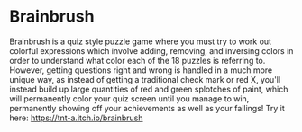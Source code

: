 # Brainbrush
Brainbrush is a quiz style puzzle game where you must try to work out colorful expressions which involve adding, removing, and inversing colors in order to understand what color each of the 18 puzzles is referring to. However, getting questions right and wrong is handled in a much more unique way, as instead of getting a traditional check mark or red X, you'll instead build up large quantities of red and green splotches of paint, which will permanently color your quiz screen until you manage to win, permanently showing off your achievements as well as your failings! 
Try it here: https://tnt-a.itch.io/brainbrush

